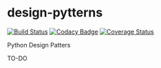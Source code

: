 # design-pytterns
[![Build Status](https://travis-ci.com/Alchemy-Meister/python-design-patterns.svg?branch=master)](https://travis-ci.com/Alchemy-Meister/python-design-patterns)
[![Codacy Badge](https://app.codacy.com/project/badge/Grade/b80dd14fda144c58b4d953f601a8ef03)](https://www.codacy.com/manual/jesusesma/python-design-patterns?utm_source=github.com&amp;utm_medium=referral&amp;utm_content=Alchemy-Meister/python-design-patterns&amp;utm_campaign=Badge_Grade)
[![Coverage Status](https://coveralls.io/repos/github/Alchemy-Meister/python-design-patterns/badge.svg?branch=master)](https://coveralls.io/github/Alchemy-Meister/python-design-patterns?branch=master)

Python Design Patters

TO-DO
